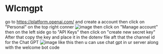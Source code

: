 # Wlcmgpt

go to https://platform.openai.com/ and create a account 
then click on "Personal" on the top right conner
![image](https://user-images.githubusercontent.com/52885192/235195875-d474e095-a705-4a32-8d94-9cc4b687f58f.png)
then click on "Manage account"
then on the left side go to "API Keys"
then click on "create new secret key"
After that copy the key and place it in the dotenv file
aft that the channel id for the Chat GPT 
![image](https://user-images.githubusercontent.com/52885192/235197182-532df874-d448-481c-8b9e-4f91555c3de9.png)
like this then u can use chat gpt in ur server along with the welcome bot code
